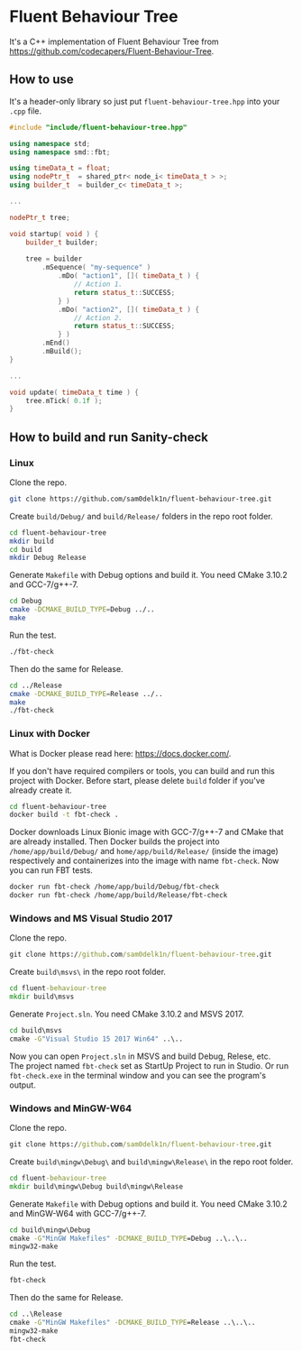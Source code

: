 # Fluent Behaviour Tree
It's a C++ implementation of Fluent Behaviour Tree from https://github.com/codecapers/Fluent-Behaviour-Tree.

## How to use
It's a header-only library so just put `fluent-behaviour-tree.hpp` into your `.cpp` file.
```cpp
#include "include/fluent-behaviour-tree.hpp"

using namespace std;
using namespace smd::fbt;

using timeData_t = float;
using nodePtr_t  = shared_ptr< node_i< timeData_t > >;
using builder_t  = builder_c< timeData_t >;

...

nodePtr_t tree;

void startup( void ) {
    builder_t builder;
  
    tree = builder
        .mSequence( "my-sequence" )
            .mDo( "action1", []( timeData_t ) {
                // Action 1.
                return status_t::SUCCESS;
            } )
            .mDo( "action2", []( timeData_t ) {
                // Action 2.
                return status_t::SUCCESS;
            } )
        .mEnd()
        .mBuild();
}

...

void update( timeData_t time ) {
    tree.mTick( 0.1f );
}
```

## How to build and run Sanity-check
### Linux
Clone the repo.
```bash
git clone https://github.com/sam0delk1n/fluent-behaviour-tree.git
```
Create `build/Debug/` and `build/Release/` folders in the repo root folder.
```bash
cd fluent-behaviour-tree
mkdir build
cd build
mkdir Debug Release
```
Generate `Makefile` with Debug options and build it. You need CMake 3.10.2 and GCC-7/g++-7.
```bash
cd Debug
cmake -DCMAKE_BUILD_TYPE=Debug ../..
make
```
Run the test.
```bash
./fbt-check
```
Then do the same for Release.
```bash
cd ../Release
cmake -DCMAKE_BUILD_TYPE=Release ../..
make
./fbt-check
```

### Linux with Docker
What is Docker please read here: https://docs.docker.com/.  

If you don't have required compilers or tools, you can build and run this project with Docker. Before start, please delete `build` folder if you've already create it.
```bash
cd fluent-behaviour-tree
docker build -t fbt-check .
```
Docker downloads Linux Bionic image with GCC-7/g++-7 and CMake that are already installed. Then Docker builds the project into `/home/app/build/Debug/` and `home/app/build/Release/` (inside the image) respectively and containerizes into the image with name `fbt-check`. Now you can run FBT tests.
```bash
docker run fbt-check /home/app/build/Debug/fbt-check
docker run fbt-check /home/app/build/Release/fbt-check
```

### Windows and MS Visual Studio 2017
Clone the repo.
```bat
git clone https://github.com/sam0delk1n/fluent-behaviour-tree.git
```
Create `build\msvs\` in the repo root folder.
```bat
cd fluent-behaviour-tree
mkdir build\msvs
```
Generate `Project.sln`. You need CMake 3.10.2 and MSVS 2017.
```bat
cd build\msvs
cmake -G"Visual Studio 15 2017 Win64" ..\..
```
Now you can open `Project.sln` in MSVS and build Debug, Relese, etc.  
The project named `fbt-check` set as StartUp Project to run in Studio. Or run `fbt-check.exe` in the terminal window and you can see the program's output.

### Windows and MinGW-W64
Clone the repo.
```bat
git clone https://github.com/sam0delk1n/fluent-behaviour-tree.git
```
Create `build\mingw\Debug\` and `build\mingw\Release\` in the repo root folder.
```bat
cd fluent-behaviour-tree
mkdir build\mingw\Debug build\mingw\Release
```
Generate `Makefile` with Debug options and build it. You need CMake 3.10.2 and MinGW-W64 with GCC-7/g++-7.
```bat
cd build\mingw\Debug
cmake -G"MinGW Makefiles" -DCMAKE_BUILD_TYPE=Debug ..\..\..
mingw32-make
```
Run the test.
```bat
fbt-check
```
Then do the same for Release.
```bat
cd ..\Release
cmake -G"MinGW Makefiles" -DCMAKE_BUILD_TYPE=Release ..\..\..
mingw32-make
fbt-check
```
